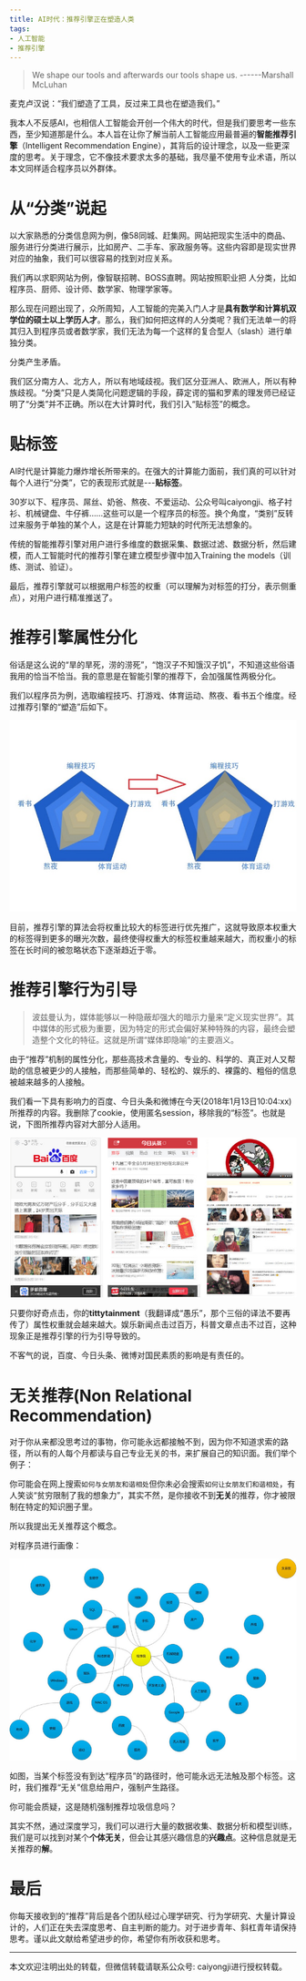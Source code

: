 ```yaml
---
title: AI时代：推荐引擎正在塑造人类
tags:
- 人工智能
- 推荐引擎
---
```


>We shape our tools and afterwards our tools shape us.                            ------Marshall McLuhan

麦克卢汉说：“我们塑造了工具，反过来工具也在塑造我们。”

我本人不反感AI，也相信人工智能会开创一个伟大的时代，但是我们要思考一些东西，至少知道那是什么。本人旨在让你了解当前人工智能应用最普遍的**智能推荐引擎**（Intelligent Recommendation Engine），其背后的设计理念，以及一些更深度的思考。关于理念，它不像技术要求太多的基础，我尽量不使用专业术语，所以本文同样适合程序员以外群体。

# 从“分类”说起

以大家熟悉的分类信息网为例，像58同城、赶集网。网站把现实生活中的商品、服务进行分类进行展示，比如房产、二手车、家政服务等。这些内容即是现实世界对应的抽象，我们可以很容易的找到对应关系。

我们再以求职网站为例，像智联招聘、BOSS直聘。网站按照职业把 人分类，比如程序员、厨师、设计师、数学家、物理学家等。

那么现在问题出现了，众所周知，人工智能的完美入门人才是**具有数学和计算机双学位的硕士以上学历人才**。那么，我们如何把这样的人分类呢？我们无法单一的将其归入到程序员或者数学家，我们无法为每一个这样的复合型人（slash）进行单独分类。

分类产生矛盾。

我们区分南方人、北方人，所以有地域歧视。我们区分亚洲人、欧洲人，所以有种族歧视。“分类”只是人类简化问题逻辑的手段，薛定谔的猫和罗素的理发师已经证明了“分类”并不正确。所以在大计算时代，我们引入“贴标签”的概念。

# 贴标签

AI时代是计算能力爆炸增长所带来的。在强大的计算能力面前，我们真的可以针对每个人进行“分类”，它的表现形式就是---**贴标签**。

30岁以下、程序员、屌丝、奶爸、熬夜、不爱运动、公众号叫caiyongji、格子衬衫、机械键盘、牛仔裤……这些可以是一个程序员的标签。换个角度，“类别”反转过来服务于单独的某个人，这是在计算能力短缺的时代所无法想象的。

传统的智能推荐引擎对用户进行多维度的数据采集、数据过滤、数据分析，然后建模，而人工智能时代的推荐引擎在建立模型步骤中加入Training the models（训练、测试、验证）。

最后，推荐引擎就可以根据用户标签的权重（可以理解为对标签的打分，表示侧重点），对用户进行精准推送了。

# 推荐引擎属性分化

俗话是这么说的“旱的旱死，涝的涝死”，“饱汉子不知饿汉子饥”，不知道这些俗语我用的恰当不恰当。我的意思是在智能引擎的推荐下，会加强属性两极分化。

我们以程序员为例，选取编程技巧、打游戏、体育运动、熬夜、看书五个维度。经过推荐引擎的“塑造”后如下。

![图片描述][1]

目前，推荐引擎的算法会将权重比较大的标签进行优先推广，这就导致原本权重大的标签得到更多的曝光次数，最终使得权重大的标签权重越来越大，而权重小的标签在长时间的被忽略状态下逐渐趋近于零。

# 推荐引擎行为引导

> 波兹曼认为，媒体能够以一种隐蔽却强大的暗示力量来“定义现实世界”。其中媒体的形式极为重要，因为特定的形式会偏好某种特殊的内容，最终会塑造整个文化的特征。这就是所谓“媒体即隐喻”的主要涵义。

由于“推荐”机制的属性分化，那些高技术含量的、专业的、科学的、真正对人又帮助的信息被更少的人接触，而那些简单的、轻松的、娱乐的、裸露的、粗俗的信息被越来越多的人接触。

我们看一下具有影响力的百度、今日头条和微博在今天(2018年1月13日10:04:xx)所推荐的内容。我删除了cookie，使用匿名session，移除我的“标签”。也就是说，下图所推荐内容对大部分人适用。

![图片描述][2]

只要你好奇点击，你的**tittytainment**（我翻译成“愚乐”，那个三俗的译法不要再传了）属性权重就会越来越大。娱乐新闻点击过百万，科普文章点击不过百，这种现象正是推荐引擎的行为引导导致的。

不客气的说，百度、今日头条、微博对国民素质的影响是有责任的。

# 无关推荐(Non Relational Recommendation)

对于你从来都没思考过的事物，你可能永远都接触不到，因为你不知道求索的路径，所以有的人每个月都读与自己专业无关的书，来扩展自己的知识面。我们举个例子：

你可能会在网上搜索`如何与女朋友和谐相处`但你未必会搜索`如何让女朋友们和谐相处`，有人笑谈“贫穷限制了我的想象力”，其实不然，是你接收不到**无关**的推荐，你才被限制在特定的知识圈子里。

所以我提出无关推荐这个概念。

对程序员进行画像：

![图片描述][3]

如图，当某个标签没有到达“程序员”的路径时，他可能永远无法触及那个标签。这时，我们推荐“无关”信息给用户，强制产生路径。

你可能会质疑，这是随机强制推荐垃圾信息吗？

其实不然，通过深度学习，我们可以进行大量的数据收集、数据分析和模型训练，我们是可以找到对某个**个体无关**，但会让其感兴趣信息的**兴趣点**。这种信息就是无关推荐的**解**。

# 最后

你每天接收到的“推荐”背后是各个团队经过心理学研究、行为学研究、大量计算设计的，人们正在失去深度思考、自主判断的能力。对于进步青年、斜杠青年请保持思考。谨以此文献给希望进步的你，希望你有所收获和思考。


----------

本文欢迎注明出处的转载，但微信转载请联系公众号: caiyongji进行授权转载。


  [1]: /assets/images/20180113/1.jpg
  [2]: /assets/images/20180113/2.jpg
  [3]: /assets/images/20180113/3.jpg

